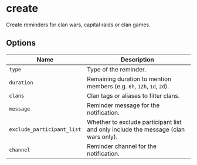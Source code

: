 # create

Create reminders for clan wars, capital raids or clan games.

## Options

| Name                       | Description                                                                        |
| -------------------------- | ---------------------------------------------------------------------------------- |
| `type`                     | Type of the reminder.                                                              |
| `duration`                 | Remaining duration to mention members (e.g. `6h`, `12h`, `1d`, `2d`).              |
| `clans`                    | Clan tags or aliases to filter clans.                                              |
| `message`                  | Reminder message for the notification.                                             |
| `exclude_participant_list` | Whether to exclude participant list and only include the message (clan wars only). |
| `channel`                  | Reminder channel for the notification.                                             |
